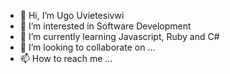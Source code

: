 - 👋 Hi, I’m Ugo Uvietesivwi
- 👀 I’m interested in Software Development
- 🌱 I’m currently learning Javascript, Ruby and C#
- 💞️ I’m looking to collaborate on ...
- 📫 How to reach me ...

<!---
uvieugo/uvieugo is a ✨ special ✨ repository because its `README.md` (this file) appears on your GitHub profile.
You can click the Preview link to take a look at your changes.
--->
